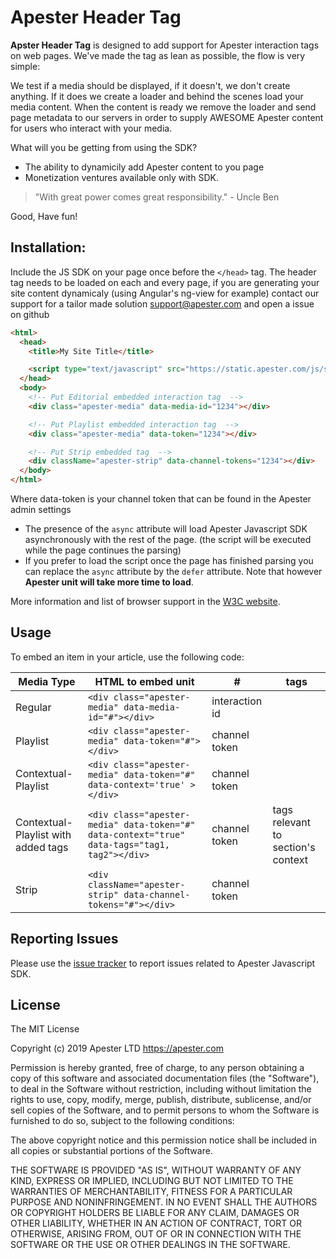 # Apester Header Tag

**Apster Header Tag** is designed to add support for Apester interaction tags on web pages.
We've made the tag as lean as possible, the flow is very simple:

We test if a media should be displayed, if it doesn't, we don't create anything.
If it does we create a loader and behind the scenes load your media content.
When the content is ready we remove the loader and send page metadata to our servers in order to supply
AWESOME Apester content for users who interact with your media.

What will you be getting from using the SDK?

- The ability to dynamicily add Apester content to you page
- Monetization ventures available only with SDK.

> "With great power comes great responsibility." - Uncle Ben

Good, Have fun!

## Installation:

Include the JS SDK on your page once before the `</head>` tag.
The header tag needs to be loaded on each and every page, if you are generating your site content dynamicaly (using Angular's ng-view for example) contact our support for a tailor made solution support@apester.com and open a issue on github

```html
<html>
  <head>
    <title>My Site Title</title>

    <script type="text/javascript" src="https://static.apester.com/js/sdk/latest/apester-sdk.js" async></script>
  </head>
  <body>
    <!-- Put Editorial embedded interaction tag  -->
    <div class="apester-media" data-media-id="1234"></div>

    <!-- Put Playlist embedded interaction tag  -->
    <div class="apester-media" data-token="1234"></div>

    <!-- Put Strip embedded tag  -->
    <div className="apester-strip" data-channel-tokens="1234"></div>
  </body>
</html>
```

Where data-token is your channel token that can be found in the Apester admin settings

- The presence of the `async` attribute will load Apester Javascript SDK asynchronously with the rest of the page. (the script will be executed while the page continues the parsing)
- If you prefer to load the script once the page has finished parsing you can replace the `async` attribute by the `defer` attribute. Note that however **Apester unit will take more time to load**.

More information and list of browser support in the [W3C website][w3c].

## Usage

To embed an item in your article, use the following code:

| Media Type                          | HTML to embed unit                                                                            | #              | tags                               |
| ----------------------------------- | --------------------------------------------------------------------------------------------- | -------------- | ---------------------------------- |
| Regular                             | `<div class="apester-media" data-media-id="#"></div>`                                         | interaction id |                                    |
| Playlist                            | `<div class="apester-media" data-token="#"></div>`                                            | channel token  |                                    |
| Contextual-Playlist                 | `<div class="apester-media" data-token="#" data-context='true' ></div>`                       | channel token  |                                    |
| Contextual-Playlist with added tags | `<div class="apester-media" data-token="#" data-context="true" data-tags="tag1, tag2"></div>` | channel token  | tags relevant to section's context |
| Strip                               | `<div className="apester-strip" data-channel-tokens="#"></div>`                               | channel token  |                                    |

## Reporting Issues

Please use the [issue tracker][issue-tracker] to report issues related to Apester Javascript SDK.

## License

The MIT License

Copyright (c) 2019 Apester LTD <https://apester.com>

Permission is hereby granted, free of charge, to any person obtaining a copy
of this software and associated documentation files (the "Software"), to deal
in the Software without restriction, including without limitation the rights
to use, copy, modify, merge, publish, distribute, sublicense, and/or sell
copies of the Software, and to permit persons to whom the Software is
furnished to do so, subject to the following conditions:

The above copyright notice and this permission notice shall be included in
all copies or substantial portions of the Software.

THE SOFTWARE IS PROVIDED "AS IS", WITHOUT WARRANTY OF ANY KIND, EXPRESS OR
IMPLIED, INCLUDING BUT NOT LIMITED TO THE WARRANTIES OF MERCHANTABILITY,
FITNESS FOR A PARTICULAR PURPOSE AND NONINFRINGEMENT. IN NO EVENT SHALL THE
AUTHORS OR COPYRIGHT HOLDERS BE LIABLE FOR ANY CLAIM, DAMAGES OR OTHER
LIABILITY, WHETHER IN AN ACTION OF CONTRACT, TORT OR OTHERWISE, ARISING FROM,
OUT OF OR IN CONNECTION WITH THE SOFTWARE OR THE USE OR OTHER DEALINGS IN
THE SOFTWARE.

[w3c]: http://www.w3schools.com/tags/att_script_async.asp
[issue-tracker]: https://github.com/ApesterDevelopers/javascript-sdk/issues
